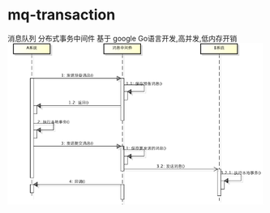 # mq-transaction
消息队列 分布式事务中间件
基于 google Go语言开发,高并发,低内存开销
<img src="99941-20160805193239215-1686697120.png"></br>
